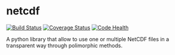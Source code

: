 netcdf
======

[![Build Status](https://travis-ci.org/ecolell/netcdf.svg?branch=master)](https://travis-ci.org/ecolell/netcdf) [![Coverage Status](https://coveralls.io/repos/ecolell/netcdf/badge.png)](https://coveralls.io/r/ecolell/netcdf) [![Code Health](https://landscape.io/github/ecolell/netcdf/master/landscape.png)](https://landscape.io/github/ecolell/netcdf/master)


A python library that allow to use one or multiple NetCDF files in a transparent way through polimorphic methods.
